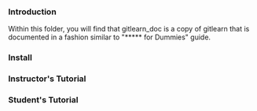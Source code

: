 ### Introduction
Within this folder, you will find that gitlearn_doc is a copy of gitlearn that is documented in a fashion similar to "***** for Dummies" guide.

### Install  

### Instructor's Tutorial

### Student's Tutorial  


